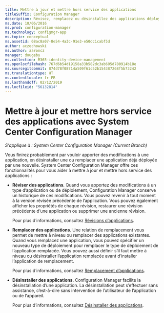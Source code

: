 ```yaml
---
title: Mettre à jour et mettre hors service des applications
titleSuffix: Configuration Manager
description: Révisez, remplacez ou désinstallez des applications déployées à l’aide de System Center Configuration Manager.
ms.date: 10/06/2016
ms.prod: configuration-manager
ms.technology: configmgr-app
ms.topic: conceptual
ms.assetid: 68ac8a07-8e54-4a3c-91e3-e50dc1cabf5d
author: aczechowski
ms.author: aaroncz
manager: dougeby
ms.collection: M365-identity-device-management
ms.openlocfilehash: 767d6b54d19158a33b582dc3ab605d780914b18e
ms.sourcegitcommit: 874d78f08714a509f61c52b154387268f5b73242
ms.translationtype: HT
ms.contentlocale: fr-FR
ms.lasthandoff: 02/12/2019
ms.locfileid: "56132814"
---
```

# <a name="update-and-retire-applications-with-system-center-configuration-manager"></a>Mettre à jour et mettre hors service des applications avec System Center Configuration Manager

*S’applique à : System Center Configuration Manager (Current Branch)*


Vous finirez probablement par vouloir apporter des modifications à une application, en désinstaller une ou remplacer une application déjà déployée par une nouvelle. System Center Configuration Manager offre ces fonctionnalités pour vous aider à mettre à jour et mettre hors service des applications :  

- **Réviser des applications**. Quand vous apportez des modifications à un type d’application ou de déploiement, Configuration Manager conserve un historique de ces modifications. Vous pouvez revenir à tout moment à la version révisée précédente de l’application. Vous pouvez également afficher les propriétés de chaque révision, restaurer une révision précédente d’une application ou supprimer une ancienne révision.  

  Pour plus d’informations, consultez [Révisions d’applications](revise-and-supersede-applications.md#application-revisions).  

- **Remplacer des applications**. Une relation de remplacement vous permet de mettre à niveau ou remplacer des applications existantes. Quand vous remplacez une application, vous pouvez spécifier un nouveau type de déploiement pour remplacer le type de déploiement de l’application remplacée. Vous pouvez aussi définir s’il faut mettre à niveau ou désinstaller l’application remplacée avant d’installer l’application de remplacement.  

  Pour plus d’informations, consultez [Remplacement d’applications](revise-and-supersede-applications.md#application-supersedence).  

- **Désinstaller des applications**. Configuration Manager facilite la désinstallation d’une application. La désinstallation peut s’effectuer sans assistance, c’est-à-dire sans intervention de l’utilisateur de l’application ou de l’appareil.  

  Pour plus d’informations, consultez [Désinstaller des applications](uninstall-applications.md).  
